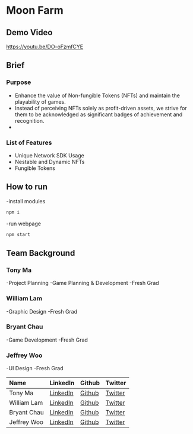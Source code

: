 # Moon Farm

## Demo Video
https://youtu.be/DO-oFzmfCYE

## Brief
### Purpose
- Enhance the value of Non-fungible Tokens (NFTs) and maintain the playability of games.
- Instead of perceiving NFTs solely as profit-driven assets, we strive for them to be acknowledged as significant badges of achievement and recognition.
- 
### List of Features
- Unique Network SDK Usage
- Nestable and Dynamic NFTs 
- Fungible Tokens

## How to run
-install modules

```bash
npm i
```

-run webpage
```bash
npm start
```

## Team Background
### Tony Ma
-Project Planning
-Game Planning & Development
-Fresh Grad

### William Lam
-Graphic Design
-Fresh Grad

### Bryant Chau
-Game Development
-Fresh Grad

### Jeffrey Woo
-UI Design
-Fresh Grad

|Name|LinkedIn|Github|Twitter|
  |:----|:----|:----|:----|
  |Tony Ma|[LinkedIn](https://www.linkedin.com/in/mamantotony/)|[Github](https://github.com/tonyma163)|[Twitter](https://twitter.com/TonyMa163)|
  |William Lam|[LinkedIn](https://www.linkedin.com/in/yu-yat-lam-151a4b1a4/)|[Github](https://github.com/Uione)|[Twitter](https://twitter.com/Oneuimbh)|
  |Bryant Chau |[LinkedIn](https://www.linkedin.com/in/tsz-hin-chau-146172279/)|[Github](https://github.com/bryant0437)|[Twitter](https://twitter.com/BryantChau0437)|
  |Jeffrey Woo|[LinkedIn](https://www.linkedin.com/in/jeffrey-woo-491b52169/)|[Github](https://github.com/Jeffrey1862)|[Twitter](https://twitter.com/realJeffWoo)|
